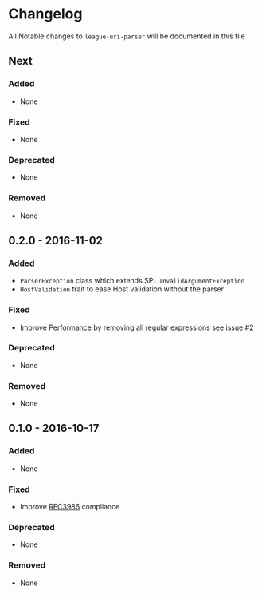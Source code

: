 # Changelog

All Notable changes to `league-uri-parser` will be documented in this file

## Next

### Added

- None

### Fixed

- None

### Deprecated

- None

### Removed

- None

## 0.2.0 - 2016-11-02

### Added

- `ParserException` class which extends SPL `InvalidArgumentException`
- `HostValidation` trait to ease Host validation without the parser

### Fixed

- Improve Performance by removing all regular expressions [see issue #2](https://github.com/thephpleague/uri-parser/issues/2)

### Deprecated

- None

### Removed

- None

## 0.1.0 - 2016-10-17

### Added

- None

### Fixed

- Improve [RFC3986](http://tools.ietf.org/html/rfc3986) compliance

### Deprecated

- None

### Removed

- None